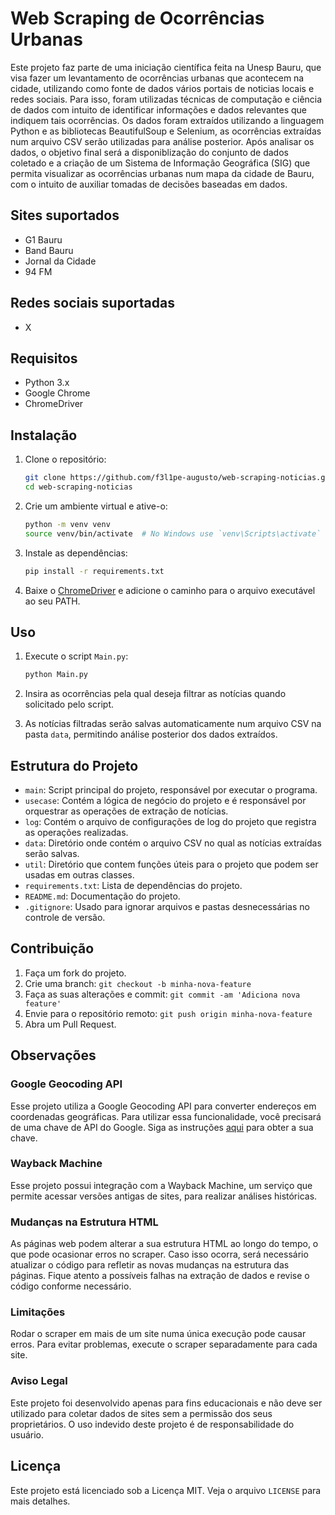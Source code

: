 # Web Scraping de Ocorrências Urbanas

Este projeto faz parte de uma iniciação científica feita na Unesp Bauru, que visa fazer um levantamento de ocorrências urbanas que acontecem na cidade, utilizando como fonte de dados vários portais de noticias locais e redes sociais. Para isso, foram utilizadas técnicas de computação e ciência de dados com intuito de identificar informações e dados relevantes que indiquem tais ocorrências. Os dados foram extraídos utilizando a linguagem Python e as bibliotecas BeautifulSoup e Selenium, as ocorrências extraídas num arquivo CSV serão utilizadas para análise posterior. Após analisar os dados, o objetivo final será a disponiblização do conjunto de dados coletado e a criação de um Sistema de Informação Geográfica (SIG) que permita visualizar as ocorrências urbanas num mapa da cidade de Bauru, com o intuito de auxiliar tomadas de decisões baseadas em dados.

## Sites suportados

- <a href="https://g1.globo.com/sp/bauru-marilia/" style="text-decoration: none;">G1 Bauru</a>  
- <a href="https://www.band.uol.com.br/band-multi/bauru-e-marilia/noticias" style="text-decoration: none;">Band Bauru</a>  
- <a href="https://sampi.net.br/bauru" style="text-decoration: none;">Jornal da Cidade</a>  
- <a href="https://www.94fm.com.br/noticias/" style="text-decoration: none;">94 FM</a>

## Redes sociais suportadas

- <a href="https://x.com/" style="text-decoration: none;">X</a>

## Requisitos

- Python 3.x
- Google Chrome
- ChromeDriver

## Instalação

1. Clone o repositório:
    ```sh
    git clone https://github.com/f3l1pe-augusto/web-scraping-noticias.git
    cd web-scraping-noticias
    ```

2. Crie um ambiente virtual e ative-o:
    ```sh
    python -m venv venv
    source venv/bin/activate  # No Windows use `venv\Scripts\activate`
    ```

3. Instale as dependências:
    ```sh
    pip install -r requirements.txt
    ```

4. Baixe o [ChromeDriver](https://developer.chrome.com/docs/chromedriver/downloads?hl=pt-br) e adicione o caminho para o arquivo executável ao seu PATH.

## Uso

1. Execute o script `Main.py`:
    ```sh
    python Main.py
    ```

2. Insira as ocorrências pela qual deseja filtrar as notícias quando solicitado pelo script. 

3. As notícias filtradas serão salvas automaticamente num arquivo CSV na pasta `data`, permitindo análise posterior dos dados extraídos.

## Estrutura do Projeto

- `main`: Script principal do projeto, responsável por executar o programa.
- `usecase`: Contém a lógica de negócio do projeto e é responsável por orquestrar as operações de extração de notícias.
- `log`: Contém o arquivo de configurações de log do projeto que registra as operações realizadas.
- `data`: Diretório onde contém o arquivo CSV no qual as notícias extraídas serão salvas.
- `util`: Diretório que contem funções úteis para o projeto que podem ser usadas em outras classes.
- `requirements.txt`: Lista de dependências do projeto.
- `README.md`: Documentação do projeto.
- `.gitignore`: Usado para ignorar arquivos e pastas desnecessárias no controle de versão.

## Contribuição

1. Faça um fork do projeto.
2. Crie uma branch: `git checkout -b minha-nova-feature`
3. Faça as suas alterações e commit: `git commit -am 'Adiciona nova feature'`
4. Envie para o repositório remoto: `git push origin minha-nova-feature`
5. Abra um Pull Request.

## Observações

### Google Geocoding API

Esse projeto utiliza a Google Geocoding API para converter endereços em coordenadas geográficas. Para utilizar essa funcionalidade, você precisará de uma chave de API do Google. Siga as instruções [aqui](https://developers.google.com/maps/documentation/geocoding/get-api-key) para obter a sua chave.

### Wayback Machine

Esse projeto possui integração com a Wayback Machine, um serviço que permite acessar versões antigas de sites, para realizar análises históricas.

### Mudanças na Estrutura HTML

As páginas web podem alterar a sua estrutura HTML ao longo do tempo, o que pode ocasionar erros no scraper. Caso isso ocorra, será necessário atualizar o código para refletir as novas mudanças na estrutura das páginas. Fique atento a possíveis falhas na extração de dados e revise o código conforme necessário.

### Limitações

Rodar o scraper em mais de um site numa única execução pode causar erros. Para evitar problemas, execute o scraper separadamente para cada site.

### Aviso Legal

Este projeto foi desenvolvido apenas para fins educacionais e não deve ser utilizado para coletar dados de sites sem a permissão dos seus proprietários. O uso indevido deste projeto é de responsabilidade do usuário.

## Licença

Este projeto está licenciado sob a Licença MIT. Veja o arquivo `LICENSE` para mais detalhes.
